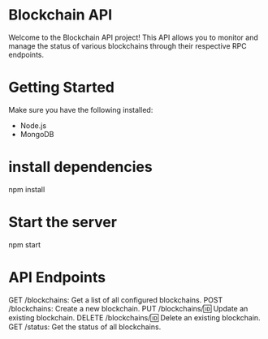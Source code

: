 # Blockchain API

Welcome to the Blockchain API project! This API allows you to monitor and manage the status of various blockchains through their respective RPC endpoints.

# Getting Started

Make sure you have the following installed:

- Node.js
- MongoDB

# install dependencies

npm install

# Start the server

npm start

# API Endpoints

GET /blockchains: Get a list of all configured blockchains.
POST /blockchains: Create a new blockchain.
PUT /blockchains/:id: Update an existing blockchain.
DELETE /blockchains/:id: Delete an existing blockchain.
GET /status: Get the status of all blockchains.



